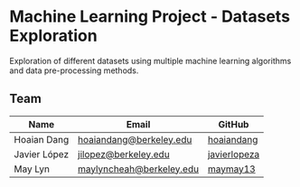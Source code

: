 # Machine Learning Project - Datasets Exploration

Exploration of different datasets using multiple machine learning algorithms and data pre-processing methods.

## Team

| Name | Email | GitHub |
| ------ | ------ | ------ |
| Hoaian Dang | hoaiandang@berkeley.edu | [hoaiandang](https://github.com/hoaiandang) |
| Javier López | jilopez@berkeley.edu | [javierlopeza](https://github.com/javierlopeza) |
| May Lyn | maylyncheah@berkeley.edu | [maymay13](https://github.com/maymay13) |
